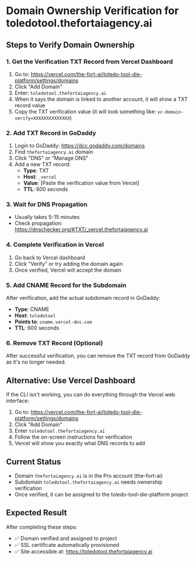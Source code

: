 # Domain Ownership Verification for toledotool.thefortaiagency.ai

## Steps to Verify Domain Ownership

### 1. Get the Verification TXT Record from Vercel Dashboard

1. Go to: https://vercel.com/the-fort-ai/toledo-tool-die-platform/settings/domains
2. Click "Add Domain"
3. Enter: `toledotool.thefortaiagency.ai`
4. When it says the domain is linked to another account, it will show a TXT record value
5. Copy the TXT verification value (it will look something like: `vc-domain-verify=XXXXXXXXXXXXXX`)

### 2. Add TXT Record in GoDaddy

1. Login to GoDaddy: https://dcc.godaddy.com/domains
2. Find `thefortaiagency.ai` domain
3. Click "DNS" or "Manage DNS"
4. Add a new TXT record:
   - **Type**: TXT
   - **Host**: `_vercel`
   - **Value**: [Paste the verification value from Vercel]
   - **TTL**: 600 seconds

### 3. Wait for DNS Propagation
- Usually takes 5-15 minutes
- Check propagation: https://dnschecker.org/#TXT/_vercel.thefortaiagency.ai

### 4. Complete Verification in Vercel
1. Go back to Vercel dashboard
2. Click "Verify" or try adding the domain again
3. Once verified, Vercel will accept the domain

### 5. Add CNAME Record for the Subdomain
After verification, add the actual subdomain record in GoDaddy:
- **Type**: CNAME
- **Host**: `toledotool`
- **Points to**: `cname.vercel-dns.com`
- **TTL**: 600 seconds

### 6. Remove TXT Record (Optional)
After successful verification, you can remove the TXT record from GoDaddy as it's no longer needed.

## Alternative: Use Vercel Dashboard

If the CLI isn't working, you can do everything through the Vercel web interface:

1. Go to: https://vercel.com/the-fort-ai/toledo-tool-die-platform/settings/domains
2. Click "Add Domain"
3. Enter `toledotool.thefortaiagency.ai`
4. Follow the on-screen instructions for verification
5. Vercel will show you exactly what DNS records to add

## Current Status
- Domain `thefortaiagency.ai` is in the Pro account (the-fort-ai)
- Subdomain `toledotool.thefortaiagency.ai` needs ownership verification
- Once verified, it can be assigned to the toledo-tool-die-platform project

## Expected Result
After completing these steps:
- ✅ Domain verified and assigned to project
- ✅ SSL certificate automatically provisioned
- ✅ Site accessible at: https://toledotool.thefortaiagency.ai